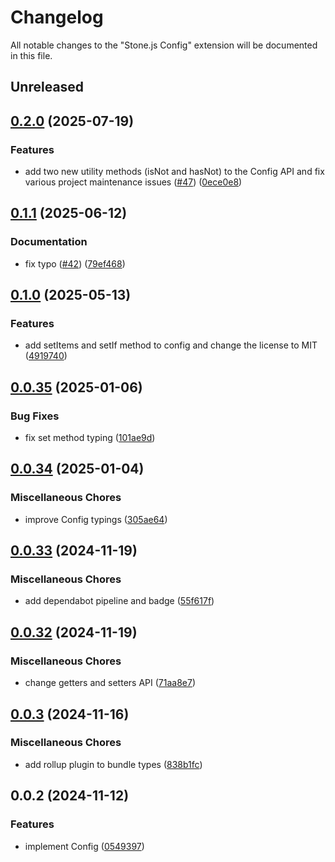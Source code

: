 # Changelog

All notable changes to the "Stone.js Config" extension will be documented in this file.

## Unreleased


## [0.2.0](https://github.com/stone-foundation/stone-js-config/compare/v0.1.1...v0.2.0) (2025-07-19)


### Features

* add two new utility methods (isNot and hasNot) to the Config API and fix various project maintenance issues ([#47](https://github.com/stone-foundation/stone-js-config/issues/47)) ([0ece0e8](https://github.com/stone-foundation/stone-js-config/commit/0ece0e87d5453ca291df73fb2524122b2b0430b0))

## [0.1.1](https://github.com/stone-foundation/stone-js-config/compare/v0.1.0...v0.1.1) (2025-06-12)


### Documentation

* fix typo ([#42](https://github.com/stone-foundation/stone-js-config/issues/42)) ([79ef468](https://github.com/stone-foundation/stone-js-config/commit/79ef4684e4e040ae06f519e0c0bfafd0c27c42e0))

## [0.1.0](https://github.com/stone-foundation/stone-js-config/compare/v0.0.35...v0.1.0) (2025-05-13)


### Features

* add setItems and setIf method to config and change the license to MIT ([4919740](https://github.com/stone-foundation/stone-js-config/commit/49197405b50a84a2323adc14016501cd90bfa402))

## [0.0.35](https://github.com/stone-foundation/stone-js-config/compare/v0.0.34...v0.0.35) (2025-01-06)


### Bug Fixes

* fix set method typing ([101ae9d](https://github.com/stone-foundation/stone-js-config/commit/101ae9d1f7f77917a43192098f91926284ad4a61))

## [0.0.34](https://github.com/stone-foundation/stone-js-config/compare/v0.0.33...v0.0.34) (2025-01-04)


### Miscellaneous Chores

* improve Config typings ([305ae64](https://github.com/stone-foundation/stone-js-config/commit/305ae64900ea613c92989a4d2c1c90d8544a4005))

## [0.0.33](https://github.com/stone-foundation/stone-js-config/compare/v0.0.32...v0.0.33) (2024-11-19)


### Miscellaneous Chores

* add dependabot pipeline and badge ([55f617f](https://github.com/stone-foundation/stone-js-config/commit/55f617fec15fbe1dbdd2cff0ce787d8253fd9324))

## [0.0.32](https://github.com/stone-foundation/stone-js-config/compare/v0.0.3...v0.0.32) (2024-11-19)


### Miscellaneous Chores

* change getters and setters API ([71aa8e7](https://github.com/stone-foundation/stone-js-config/commit/71aa8e7df3c3aad305e3c44d63b80a9db38e4e18))

## [0.0.3](https://github.com/stone-foundation/stone-js-config/compare/v0.0.2...v0.0.3) (2024-11-16)


### Miscellaneous Chores

* add rollup plugin to bundle types ([838b1fc](https://github.com/stone-foundation/stone-js-config/commit/838b1fc140872b9303c7766d699c55ec086b416d))

## 0.0.2 (2024-11-12)


### Features

* implement Config ([0549397](https://github.com/stone-foundation/stone-js-config/commit/0549397fcff39e3f657b63aceca5b2a4b34ccd89))

